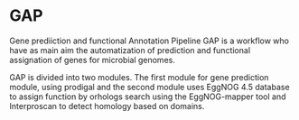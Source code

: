 # GAP
Gene prediiction and functional Annotation Pipeline
GAP is a workflow who have as main aim the automatization of prediction and functional assignation of genes for microbial genomes.


GAP is divided into two modules. The first module for gene prediction module, using prodigal and the second module uses EggNOG 4.5 database to assign function by orhologs search using the EggNOG-mapper tool and Interproscan to detect homology based on domains. 
